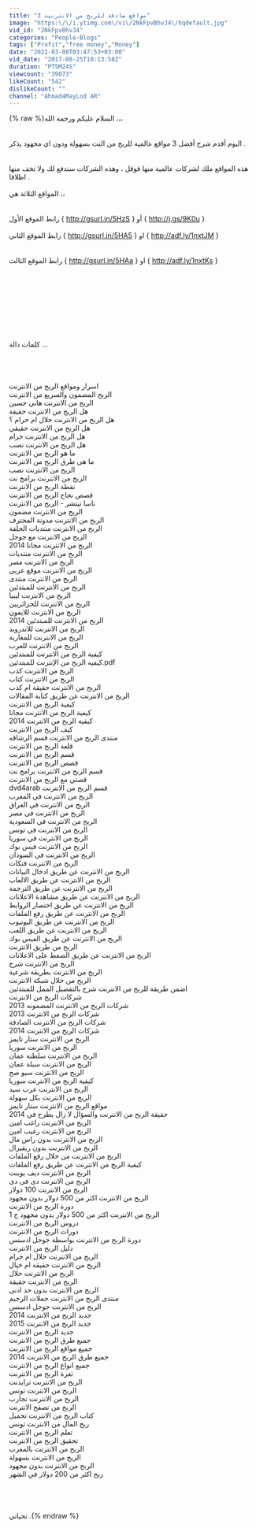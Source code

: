 ```yaml
---
title: "3 مواقع صادقة للربح من الانترنيت"
image: "https:\/\/i.ytimg.com\/vi\/2NkFpvBhvJ4\/hqdefault.jpg"
vid_id: "2NkFpvBhvJ4"
categories: "People-Blogs"
tags: ["Profit","free money","Money"]
date: "2022-03-08T03:47:53+03:00"
vid_date: "2017-08-25T10:13:58Z"
duration: "PT5M24S"
viewcount: "39073"
likeCount: "542"
dislikeCount: ""
channel: "Ahmad4MayLod AR"
---
```

{% raw %}السلام عليكم ورحمة الله ،،،<br /><br /><br />اليوم أقدم شرح أفضل 3 مواقع عالمية للربح من النت بسهولة ودون اي مجهود يذكر .<br /><br /><br />هذه المواقع ملك لشركات عالمية منها قوقل ، وهذه الشركات ستدفع لك ولا تخف منها اطلاقا .<br /><br />المواقع  الثلاثة هي ،،<br /><br /><br />رابط الموقع الأول   {   <a rel="nofollow" target="blank" href="http://gsurl.in/5HzS">http://gsurl.in/5HzS</a>    }    أو    {    <a rel="nofollow" target="blank" href="http://j.gs/9K0u">http://j.gs/9K0u</a>     }<br /><br />رابط الموقع الثاني  {    <a rel="nofollow" target="blank" href="http://gsurl.in/5HA5">http://gsurl.in/5HA5</a>   }  او  {    <a rel="nofollow" target="blank" href="http://adf.ly/1nxtJM">http://adf.ly/1nxtJM</a>   }<br /><br /><br />رابط الموقع الثالث   {   <a rel="nofollow" target="blank" href="http://gsurl.in/5HAa">http://gsurl.in/5HAa</a>   }   او   {   <a rel="nofollow" target="blank" href="http://adf.ly/1nxtKs">http://adf.ly/1nxtKs</a>   }<br /><br /><br /><br /><br /><br /><br /><br /><br /><br />كلمات دالة ...<br /><br /><br /><br /><br />اسرار ومواقع الربح من الانترنت<br />الربح المضمون والسريع من الانترنت<br />الربح من الانترنت هاني حسين<br />هل الربح من الانترنت حقيقة<br />هل الربح من الانترنت حلال ام حرام ؟<br />هل الربح من الانترنت حقيقي<br />هل الربح من الانترنت حرام<br />هل الربح من الانترنت نصب<br />ما هو الربح من الانترنت<br />ما هى طرق الربح من الانترنت<br />الربح من الانترنت نصب<br />الربح من الانترنت برامج نت<br />نقطة الربح من الانترنت<br />قصص نجاح الربح من الانترنت<br />ناسا تيتشر - الربح من الانترنت<br />الربح من الانترنت مضمون<br />الربح من الانترنت مدونة المحترف<br />الربح من الانترنت منتديات الجلفة<br />الربح من الانترنت مع جوجل<br />الربح من الانترنت مجانا 2014<br />الربح من الانترنت منتديات<br />الربح من الانترنت مصر<br />الربح من الانترنت موقع عربي<br />الربح من الانترنت منتدى<br />الربح من الانترنت للمبتدئين<br />الربح من الانترنت ليبيا<br />الربح من الانترنت للجزائريين<br />الربح من الانترنت للايفون<br />الربح من الانترنت للمبتدئين 2014<br />الربح من الانترنت للاندرويد<br />الربح من الانترنت للمغاربة<br />الربح من الانترنت للعرب<br />كيفية الربح من الانترنت للمبتدئين<br />كيفيه الربح من الإنترنت للمبتدئين.pdf<br />الربح من الانترنت كذب<br />الربح من الانترنت كتاب<br />الربح من الانترنت حقيقة ام كذب<br />الربح من الانترنت عن طريق كتابة المقالات<br />كيفية الربح من الانترنت<br />كيفية الربح من الانترنت مجانا<br />كيفية الربح من الانترنت 2014<br />كيف الربح من الانترنت<br />منتدى الربح من الانترنت قسم الرشاقه<br />قلعة الربح من الانترنت<br />قسم الربح من الانترنت<br />قصص الربح من الانترنت<br />قسم الربح من الانترنت برامج نت<br />قصتي مع الربح من الانترنت<br />dvd4arab قسم الربح من الانترنت<br />الربح من الانترنت في المغرب<br />الربح من الانترنت في العراق<br />الربح من الانترنت فى مصر<br />الربح من الانترنت في السعودية<br />الربح من الانترنت في تونس<br />الربح من الانترنت في سوريا<br />الربح من الانترنت فيس بوك<br />الربح من الانترنت في السودان<br />الربح من الانترنت فتكات<br />الربح من الانترنت عن طريق ادخال البيانات<br />الربح من الانترنت عن طريق الالعاب<br />الربح من الانترنت عن طريق الترجمة<br />الربح من الانترنت عن طريق مشاهدة الاعلانات<br />الربح من الانترنت عن طريق اختصار الروابط<br />الربح من الانترنت عن طريق رفع الملفات<br />الربح من الانترنت عن طريق اليوتيوب<br />الربح من الانترنت عن طريق اللعب<br />الربح من الانترنت عن طريق الفيس بوك<br />الربح من طريق الانترنت<br />الربح من الانترنت عن طريق الضغط على الاعلانات<br />الربح من الانترنت شرح<br />الربح من الانترنت بطريقة شرعية<br />الربح من خلال شبكة الانترنت<br />اضمن طريقة للربح من الانترنت شرح بالتفصيل الممل للمبتدئين<br />شركات الربح من الانترنت<br />شركات الربح من الانترنت المضمونه 2013<br />شركات الربح من الانترنت 2013<br />شركات الربح من الانترنت الصادقة<br />شركات الربح من الانترنت 2014<br />الربح من الانترنت ستار تايمز<br />الربح من الانترنت سوريا<br />الربح من الانترنت سلطنة عمان<br />الربح من الانترنت سبلة عمان<br />الربح من الانترنت سيو صح<br />كيفية الربح من الانترنت سوريا<br />الربح من الانترنت عرب سيد<br />الربح من الانترنت بكل سهولة<br />مواقع الربح من الانترنت ستار تايمز<br />حقيقة الربح من الانترنت والسؤال لا زال يطرح في 2014<br />الربح من الانترنت راغب امين<br />الربح من الانترنت رغيب امين<br />الربح من الانترنت بدون راس مال<br />الربح من الانترنت بدون ريفيرال<br />الربح من الانترنت من خلال رفع الملفات<br />كيفية الربح من الانترنت عن طريق رفع الملفات<br />الربح من الانترنت ديف بوينت<br />الربح من الانترنت دى فى دى<br />الربح من الانترنت 100 دولار<br />الربح من الانترنت اكثر من 500 دولار بدون مجهود<br />دورة الربح من الانترنت<br />الربح من الانترنت اكثر من 500 دولار بدون مجهود ج 1<br />دروس الربح من الانترنت<br />دورات الربح من الانترنت<br />دورة الربح من الانترنت بواسطة جوجل ادسنس<br />دليل الربح من الانترنت<br />الربح من الانترنت حلال ام حرام<br />الربح من الانترنت حقيقة ام خيال<br />الربح من الانترنت حلال<br />الربح من الانترنت حقيقة<br />الربح من الانترنت بدون حد ادنى<br />منتدى الربح من الانترنت حملات الرجيم<br />الربح من الانترنت جوجل ادسنس<br />جديد الربح من الانترنت 2014<br />جديد الربح من الانترنت 2015<br />جديد الربح من الانترنت<br />جميع طرق الربح من الانترنت<br />جميع مواقع الربح من الانترنت<br />جميع طرق الربح من الانترنت 2014<br />جميع انواع الربح من الانترنت<br />ثغرة الربح من الانترنت<br />الربح من الانترنت ترايدنت<br />الربح من الانترنت تونس<br />الربح من الانترنت تجارب<br />الربح من تصفح الانترنت<br />كتاب الربح من الانترنت تحميل<br />ربح المال من الانترنت تونس<br />تعلم الربح من الانترنت<br />تحقيق الربح من الانترنت<br />الربح من الانترنت بالمغرب<br />الربح من الانترنت بسهولة<br />الربح من الانترنت بدون مجهود<br />ربح اكثر من 200 دولار في الشهر <br /><br /><br /><br /><br />تحياتي .{% endraw %}
